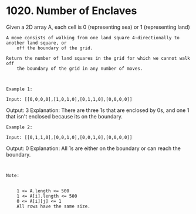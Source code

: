 # 1020. Number of Enclaves

Given a 2D array A, each cell is 0 (representing sea) or 1 (representing land)
    

    A move consists of walking from one land square 4-directionally to another land square, or
        off the boundary of the grid.

    Return the number of land squares in the grid for which we cannot walk off
        the boundary of the grid in any number of moves.

     

    Example 1:

    Input: [[0,0,0,0],[1,0,1,0],[0,1,1,0],[0,0,0,0]]
Output: 3
Explanation: 
There are three 1s that are enclosed by 0s, and one 1 that isn't enclosed because its on the boundary.

    Example 2:

    Input: [[0,1,1,0],[0,0,1,0],[0,0,1,0],[0,0,0,0]]
Output: 0
Explanation: 
All 1s are either on the boundary or can reach the boundary.

     

    Note:

    
        1 <= A.length <= 500
        1 <= A[i].length <= 500
        0 <= A[i][j] <= 1
        All rows have the same size.